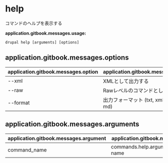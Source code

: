 # help
コマンドのヘルプを表示する

**application.gitbook.messages.usage:**
```
drupal help [arguments] [options]
```

## application.gitbook.messages.options
application.gitbook.messages.option | application.gitbook.messages.details
-------|-------------
--xml | XMLとして出力する
--raw | Rawレベルのコマンドとして出力する
--format | 出力フォーマット (txt, xml, json, or md)

## application.gitbook.messages.arguments
application.gitbook.messages.argument | application.gitbook.messages.details
---------|-------------
command_name | commands.help.arguments.command-name
